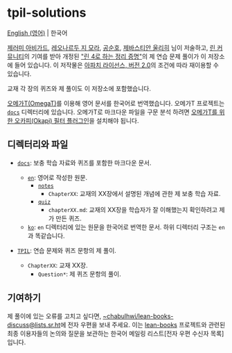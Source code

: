 # tpil-solutions

[English (영어)](./README.md) | 한국어

[제러미 아비가드][ja], [레오나르두 지 모라][ldm], [공순호][sk], [제바스티안 울리히][su] 님이 저술하고, [린 커뮤니티][lean-comm]의 기여를 받아 개정된 ["린 4로 하는 정리 증명"][tpil]의 제 연습 문제 풀이가 이 저장소에 들어 있습니다. 이 저작물은 [아파치 라이선스, 버전 2.0](./LICENSE)의 조건에 따라 재이용할 수 있습니다.

교재 각 장의 퀴즈와 제 풀이도 이 저장소에 포함했습니다.

[오메가T(OmegaT)][omt]를 이용해 영어 문서를 한국어로 번역했습니다. 오메가T 프로젝트는 [`docs`](./docs) 디렉터리에 있습니다. 오메가T로 마크다운 파일을 구문 분석 하려면 [오메가T를 위한 오카피(Okapi) 필터 플러그인][okapi]을 설치해야 됩니다.

## 디렉터리와 파일

* [`docs`](./docs): 보충 학습 자료와 퀴즈를 포함한 마크다운 문서.
  * [`en`](./docs/en): 영어로 작성한 원문.
    * [`notes`](./docs/en/notes)
      * `ChapterXX`: 교재의 XX장에서 설명된 개념에 관한 제 보충 학습 자료.
    * [`quiz`](./docs/en/quiz)
      * `chapterXX.md`: 교재의 XX장을 학습자가 잘 이해했는지 확인하려고 제가 만든 퀴즈.
  * [`ko`](./docs/ko): `en` 디렉터리에 있는 원문을 한국어로 번역한 문서. 하위 디렉터리 구조는 `en`과 똑같습니다.

* [`TPIL`](./TPIL): 연습 문제와 퀴즈 문항의 제 풀이.
  * `ChapterXX`: 교재 XX장.
    * `Question*`: 제 퀴즈 문항의 풀이.

## 기여하기

제 풀이에 있는 오류를 고치고 싶다면, <~chabulhwi/lean-books-discuss@lists.sr.ht>에 전자 우편을 보내 주세요. 이는 [lean-books][lean-books]
프로젝트와 관련된 최종 이용자들의 논의와 질문을 보관하는 한국어 메일링 리스트[전자 우편 수신자 목록]입니다.

[tpil]: https://lean-lang.org/theorem_proving_in_lean4/title_page.html
[ja]: https://www.andrew.cmu.edu/user/avigad/
[ldm]: https://leodemoura.github.io/about.html
[sk]: https://soonhokong.github.io/
[su]: https://sebasti.a.nullri.ch/
[lean-comm]: https://leanprover-community.github.io/
[omt]: https://omegat.org/
[okapi]: https://okapiframework.org/wiki/index.php/Okapi_Filters_Plugin_for_OmegaT
[lean-books]: https://sr.ht/~chabulhwi/lean-books/
